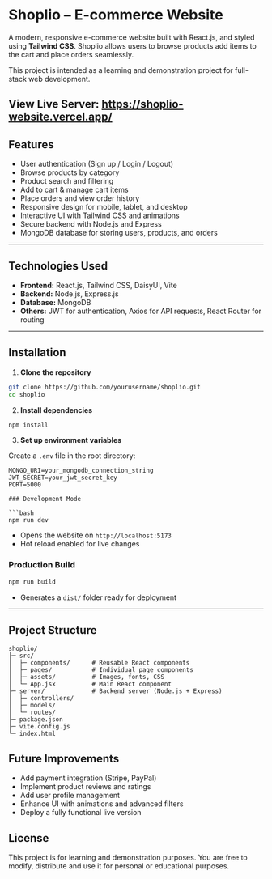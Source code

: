 # Shoplio – E-commerce Website

A modern, responsive e-commerce website built with React.js, and styled using **Tailwind CSS**. Shoplio allows users to browse products add items to the cart and place orders seamlessly.

This project is intended as a learning and demonstration project for full-stack web development.

## View Live Server: https://shoplio-website.vercel.app/

## Features

- User authentication (Sign up / Login / Logout)
- Browse products by category
- Product search and filtering
- Add to cart & manage cart items
- Place orders and view order history
- Responsive design for mobile, tablet, and desktop
- Interactive UI with Tailwind CSS and animations
- Secure backend with Node.js and Express
- MongoDB database for storing users, products, and orders

---

## Technologies Used

- **Frontend:** React.js, Tailwind CSS, DaisyUI, Vite
- **Backend:** Node.js, Express.js
- **Database:** MongoDB
- **Others:** JWT for authentication, Axios for API requests, React Router for routing

---

## Installation

1. **Clone the repository**

```bash
git clone https://github.com/yourusername/shoplio.git
cd shoplio
```

2. **Install dependencies**

```bash
npm install
```

3. **Set up environment variables**

Create a `.env` file in the root directory:

````env
MONGO_URI=your_mongodb_connection_string
JWT_SECRET=your_jwt_secret_key
PORT=5000

### Development Mode

```bash
npm run dev
````

- Opens the website on `http://localhost:5173`
- Hot reload enabled for live changes

### Production Build

```bash
npm run build
```

- Generates a `dist/` folder ready for deployment

---

## Project Structure

```
shoplio/
├─ src/
│  ├─ components/      # Reusable React components
│  ├─ pages/           # Individual page components
│  ├─ assets/          # Images, fonts, CSS
│  └─ App.jsx          # Main React component
├─ server/             # Backend server (Node.js + Express)
│  ├─ controllers/
│  ├─ models/
│  └─ routes/
├─ package.json
├─ vite.config.js
└─ index.html
```

## Future Improvements

- Add payment integration (Stripe, PayPal)
- Implement product reviews and ratings
- Add user profile management
- Enhance UI with animations and advanced filters
- Deploy a fully functional live version

## License

This project is for learning and demonstration purposes. You are free to modify, distribute and use it for personal or educational purposes.
